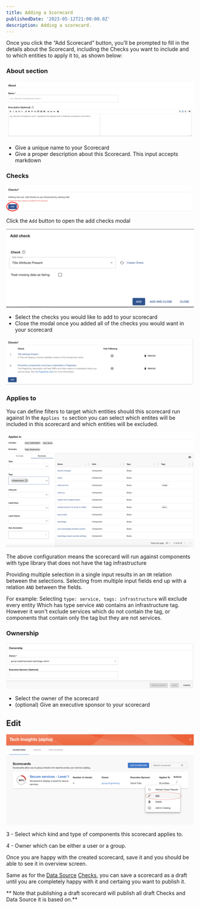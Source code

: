 ```yaml
---
title: Adding a Scorecard
publishedDate: '2023-05-12T21:00:00.0Z'
description: Adding a scorecard.
---
```


Once you click the “Add Scorecard” button, you’ll be prompted to fill in the details about the Scorecard, including the Checks you want to include and to which entities to apply it to, as shown below:

### About section

![About section](./create-scorecard-about.png)

- Give a unique name to your Scorecard
- Give a proper description about this Scorecard. This input accepts markdown

### Checks

![Checks](./create-scorecard-add-checks.png)

Click the `Add` button to open the add checks modal

![Add checks modal](./create-scorecard-add-checks-modal.png)

- Select the checks you would like to add to your scorecard
- Close the modal once you added all of the checks you would want in your scorecard

![Added checks](create-scorecard-added-checks.png)

### Applies to

You can define filters to target which entities should this scorecard run against
In the `Applies to` section you can select which entites will be included in this scorecard and which entities will be excluded.

![Applies to section](create-scorecard-applies-to.png)

The above configuration means the scorecard will run against components with type library that does not have the tag infrastructure

Providing multiple selection in a single input results in an `OR` relation between the selections.
Selecting from multiple input fields end up with a relation `AND` between the fields.

For example:
Selecting `type: service, tags: infrastructure` will exclude every entity Which has type service `AND` contains an infrastructure tag. However it won't exclude services which do not contain the tag, or components that contain only the tag but they are not services.

### Ownership

![Ownership section](create-scorecard-ownership.png)

- Select the owner of the scorecard
- (optional) Give an executive sponsor to your scorecard

## Edit

![Edit Scorecard](./edit-scorecard.png)

3 - Select which kind and type of components this scorecard applies to.

4 - Owner which can be either a user or a group.

Once you are happy with the created scorecard, save it and you should be able to see it in overview screen.

Same as for the [Data Source](../data-sources/) [Checks](../checks/), you can save a scorecard as a draft until you are completely happy with it and certaing you want to publish it.

** Note that publishing a draft scorecard will publish all draft Checks and Data Source it is based on.**
